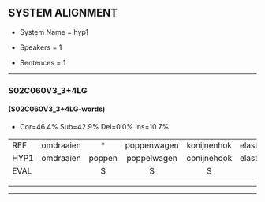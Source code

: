 
## SYSTEM ALIGNMENT

- System Name = hyp1

- Speakers = 1

- Sentences = 1

---

### S02C060V3_3+4LG

#### (S02C060V3_3+4LG-words)

- Cor=46.4%	Sub=42.9%	Del=0.0%	Ins=10.7%

|  |  |  |  |  |  |  |  |  |  |  |  |  |  |  |  |  |  |  |  |  |  |  |  |  |  |  |  |  |  |  |  |  |  |  |  |  |  |  |  |  |  |  |  |  |  |  |  |  |  |  |  |  |  |  |  |  |
|:--- |:---:|:---:|:---:|:---:|:---:|:---:|:---:|:---:|:---:|:---:|:---:|:---:|:---:|:---:|:---:|:---:|:---:|:---:|:---:|:---:|:---:|:---:|:---:|:---:|:---:|:---:|:---:|:---:|:---:|:---:|:---:|:---:|:---:|:---:|:---:|:---:|:---:|:---:|:---:|:---:|:---:|:---:|:---:|:---:|:---:|:---:|:---:|:---:|:---:|:---:|:---:|:---:|:---:|:---:|:---:|:---:|
| REF | omdraaien | * | poppenwagen | konijnenhok | elastiekje |  | * | * | * | ruziemaken | teddybeer | dierentuin | * | paddenstoelen | verstoppertje | * | wasmachine | fototoestel |  |  | toiletpapier | vrachtwagen | buurmannen | vogelkooi | olifant | schommelen | iedereen | schoenenwinkel | knutselen | ophangen | verjaardag |  |  | sprookjesboek | tandenborstel | * | lucifer | slaapkamer | achterdeur | ziekenhuis | * | * | nieuwsgierig | afblijven | kabouter | washandje | sneeuwwitje |  | * | goeiendag | vakantie | limonade | autorijden | eindelijk | familie | chocolade |
| HYP1 | omdraaien | poppen | poppelwagen | conijnehook | elastiekje | reza | rusie | rusiemaker | rusiemaken | dellibir | direntan | paddes | padden | stoolin | verstoppertje? | was | wasmachine? | fototoestel | t | wilet | papier | vrachtwagen | buurmannen | vogelkooi | olifant | schomelen | iedereen | schoenenwinkel | knutselen | ophangen | verjaardag | sproukjesboek | dan | een | borsten | m | lucifer | slaapkamer | achterdeur | ziekenhuis | nieuws | nieuwsga | nieuwsgierig | afblijven | kabouter | washandje | sneeuwwitje | goo | goeien | dag | vakantie | dimonade | autorijden | eindelijk | familie | chocolade |
| EVAL |  | S | S | S |  | I | S | S | S | S | S | S | S | S | S | S | S |  | I | I | S |  |  |  |  | S |  |  |  |  |  | I | I | S | S | S |  |  |  |  | S | S |  |  |  |  |  | I | S | S |  | S |  |  |  |  |
---

---
